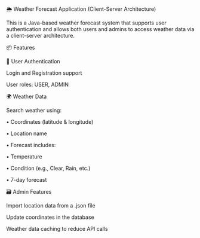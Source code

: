 🌦️ Weather Forecast Application (Client-Server Architecture)

This is a Java-based weather forecast system that supports user authentication and allows both users and admins to access weather data via a client-server architecture.

📦 Features

🔐 User Authentication

Login and Registration support

User roles: USER, ADMIN

🌍 Weather Data

Search weather using:

  • Coordinates (latitude & longitude)

  • Location name

  • Forecast includes:

  • Temperature

  • Condition (e.g., Clear, Rain, etc.)

  • 7-day forecast

🗃️ Admin Features

Import location data from a .json file

Update coordinates in the database

Weather data caching to reduce API calls
